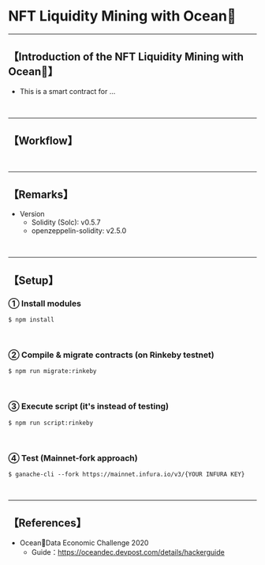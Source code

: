 # NFT Liquidity Mining with Ocean🦑

***
## 【Introduction of the NFT Liquidity Mining with Ocean🦑】
- This is a smart contract for ...

&nbsp;

***

## 【Workflow】

&nbsp;

***

## 【Remarks】
- Version
  - Solidity (Solc): v0.5.7
  - openzeppelin-solidity: v2.5.0

&nbsp;

***

## 【Setup】
### ① Install modules
```
$ npm install
```

<br>

### ② Compile & migrate contracts (on Rinkeby testnet)
```
$ npm run migrate:rinkeby
```

<br>

### ③ Execute script (it's instead of testing)
```
$ npm run script:rinkeby
```

<br>

### ④ Test (Mainnet-fork approach)
```
$ ganache-cli --fork https://mainnet.infura.io/v3/{YOUR INFURA KEY}
```

&nbsp;

***

## 【References】
- Ocean🦑Data Economic Challenge 2020
  - Guide：https://oceandec.devpost.com/details/hackerguide
